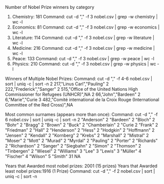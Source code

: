 Number of Nobel Prize winners by category 

1. Chemistry: 181
   Command: cut -d "," -f 3 nobel.csv | grep -w chemistry | wc -l
2. Economics: 81
   Command: cut -d "," -f 3 nobel.csv | grep -w economics | wc -l
3. Literature: 114
   Command: cut -d "," -f 3 nobel.csv | grep -w literature | wc -l
4. Medicine: 216
   Command: cut -d "," -f 3 nobel.csv | grep -w medicine | wc -l
5. Peace: 133
   Command: cut -d "," -f 3 nobel.csv | grep -w peace | wc -l
6. Physics: 210
   Command: cut -d "," -f 3 nobel.csv | grep -w physics | wc -l

Winners of Multiple Nobel Prizes: 
Command: cut -d "," -f 4-6  nobel.csv | sort | uniq -c | sort -n
 2 217,"Linus Carl","Pauling"
      2 222,"Frederick","Sanger"
      2 515,"Office of the United Nations High Commissioner for Refugees (UNHCR)",NA
      2 66,"John","Bardeen"
      2 6,"Marie","Curie
      3 482,"Comité international de la Croix Rouge (International Committee of the Red Cross)",NA
 

Most common surnames (appears more than once): 
Command: cut -d "," -f 6 nobel.csv | sort | uniq -c | sort -n
 2 "Anderson"
      2 "Bardeen"
      2 "Bloch"
      2 "Bohr"
      2 "Bragg"
      2 "Brown"
      2 "Buck"
      2 "Chamberlain"
      2 "Curie
      2 "Frank"
      2 "Friedman"
      2 "Hall"
      2 "Henderson"
      2 "Hess"
      2 "Hodgkin"
      2 "Hoffmann"
      2 "Jensen"
      2 "Kendall"
      2 "Kornberg"
      2 "Krebs"
      2 "Marshall"
      2 "Mistral"
      2 "Moser"
      2 "Mott"
      2 "Murad"
      2 "Myrdal"
      2 "Pauling"
      2 "Porter"
      2 "Richards"
      2 "Richardson"
      2 "Sanger"
      2 "Siegbahn"
      2 "Simon"
      2 "Thomson"
      2 "Tinbergen"
      2 "Wiesel"
      2 "Williams"
      3 "Lee"
      3 "Lewis"
      3 "Müller"
      4 "Fischer"
      4 "Wilson"
      5 "Smith"
     31 NA

Years that Awarded most nobel prizes: 2001 (15 prizes) 
Years that Awarded least nobel prizes:1916 (1 Prize) 
Command: cut -d "," -f 2 nobel.csv | sort | uniq -c | sort -n

